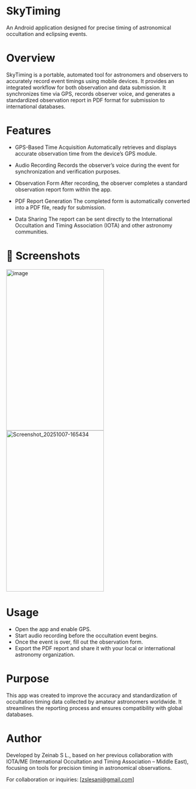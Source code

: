 # SkyTiming

An Android application designed for precise timing of astronomical occultation and eclipsing events.

# Overview

SkyTiming is a portable, automated tool for astronomers and observers to accurately record event timings using mobile devices.
It provides an integrated workflow for both observation and data submission. It synchronizes time via GPS, records observer voice, and generates a standardized observation report in PDF format for submission to international databases.

# Features

* GPS-Based Time Acquisition
Automatically retrieves and displays accurate observation time from the device’s GPS module.

* Audio Recording
Records the observer’s voice during the event for synchronization and verification purposes.

* Observation Form
After recording, the observer completes a standard observation report form within the app.

* PDF Report Generation
The completed form is automatically converted into a PDF file, ready for submission.

* Data Sharing
The report can be sent directly to the International Occultation and Timing Association (IOTA) and other astronomy communities.

# 📸 Screenshots
<img width="261" height="431" alt="image" src="https://github.com/user-attachments/assets/82a56225-7cb8-4469-af97-142eb3e226a3" />
<img width="261" height="431" alt="Screenshot_20251007-165434" src="https://github.com/user-attachments/assets/c7bfe797-e2bf-401d-bbe0-dccc25fc1d52" />


# Usage
+ Open the app and enable GPS.
+ Start audio recording before the occultation event begins.
+ Once the event is over, fill out the observation form.
+ Export the PDF report and share it with your local or international astronomy organization.

# Purpose

This app was created to improve the accuracy and standardization of occultation timing data collected by amateur astronomers worldwide. It streamlines the reporting process and ensures compatibility with global databases.

# Author

Developed by Zeinab S L., based on her previous collaboration with IOTA/ME (International Occultation and Timing Association – Middle East), focusing on tools for precision timing in astronomical observations.

For collaboration or inquiries: [zslesani@gmail.com]

